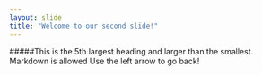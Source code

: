 ```yaml
---
layout: slide
title: "Welcome to our second slide!"
---
```

#####This is the 5th largest heading and larger than the smallest.
Markdown is allowed
Use the left arrow to go back!
